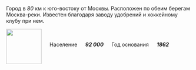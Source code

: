 <!--2021-10-17 15:23:26-->
Город в *80* км к юго-востоку от Москвы. Расположен по обеим берегам Москва-реки.
Известен благодаря заводу удобрений и хоккейному клубу при нем.

<img src="/posts/Места Подмосковья/voskresensk.svg" align="middle" width="96px"> &emsp; 
Население &emsp; ***92 000*** &emsp;
Год основания &emsp; ***1862***
